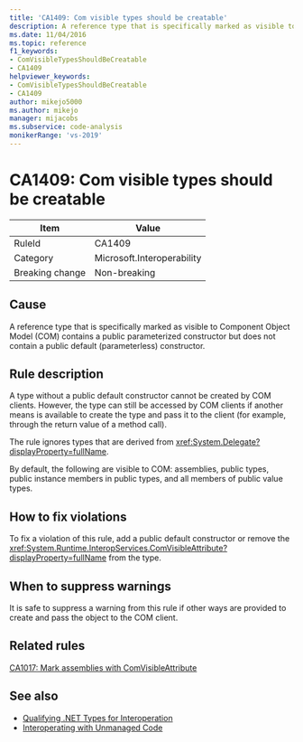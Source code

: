 ```yaml
---
title: 'CA1409: Com visible types should be creatable'
description: A reference type that is specifically marked as visible to Component Object Model (COM) contains a public parameterized constructor but does not contain a public default (parameterless) constructor.
ms.date: 11/04/2016
ms.topic: reference
f1_keywords:
- ComVisibleTypesShouldBeCreatable
- CA1409
helpviewer_keywords:
- ComVisibleTypesShouldBeCreatable
- CA1409
author: mikejo5000
ms.author: mikejo
manager: mijacobs
ms.subservice: code-analysis
monikerRange: 'vs-2019'
---
```


# CA1409: Com visible types should be creatable

|Item|Value|
|-|-|
|RuleId|CA1409|
|Category|Microsoft.Interoperability|
|Breaking change|Non-breaking|

## Cause

A reference type that is specifically marked as visible to Component Object Model (COM) contains a public parameterized constructor but does not contain a public default (parameterless) constructor.

## Rule description

A type without a public default constructor cannot be created by COM clients. However, the type can still be accessed by COM clients if another means is available to create the type and pass it to the client (for example, through the return value of a method call).

The rule ignores types that are derived from <xref:System.Delegate?displayProperty=fullName>.

By default, the following are visible to COM: assemblies, public types, public instance members in public types, and all members of public value types.

## How to fix violations

To fix a violation of this rule, add a public default constructor or remove the <xref:System.Runtime.InteropServices.ComVisibleAttribute?displayProperty=fullName> from the type.

## When to suppress warnings

It is safe to suppress a warning from this rule if other ways are provided to create and pass the object to the COM client.

## Related rules

[CA1017: Mark assemblies with ComVisibleAttribute](/dotnet/fundamentals/code-analysis/quality-rules/ca1017)

## See also

- [Qualifying .NET Types for Interoperation](/dotnet/framework/interop/qualifying-net-types-for-interoperation)
- [Interoperating with Unmanaged Code](/dotnet/framework/interop/index)
